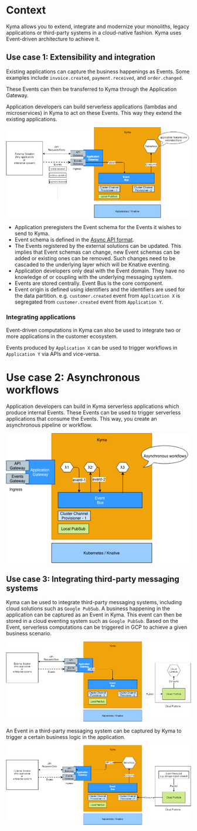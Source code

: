 # Context

Kyma allows you to extend, integrate and modernize your monoliths, legacy applications or third-party systems in a cloud-native fashion. Kyma uses Event-driven architecture to achieve it.

## Use case 1: Extensibility and integration
Existing applications can capture the business happenings as Events. Some examples include `invoice.created`, `payment.received`, and `order.changed`.

These Events can then be transferred to Kyma through the Application Gateway.

Application developers can build serverless applications (lambdas and microservices) in Kyma to act on these Events. This way they extend the existing applications.

![](assets/extend-application.png)

* Application preregisters the Event schema for the Events it wishes to send to Kyma.
* Event schema is defined in the [Async API format](https://github.com/asyncapi/asyncapi).
* The Events registered by the external solutions can be updated. This implies that Event schemas can change, new Event schemas can be added or existing ones can be removed. Such changes need to be cascaded to the underlying layer which will be Knative eventing.
* Application developers only deal with the Event domain. They have no knowledge of or coupling with the underlying messaging system.
* Events are stored centrally. Event Bus is the core component.
* Event origin is defined using identifiers and the identifiers are used for the data partition. e.g. `customer.created` event from `Application X` is segregated from `customer.created` event from `Application Y`.

### Integrating applications

Event-driven computations in Kyma can also be used to integrate two or more applications in the customer ecosystem.

Events produced by `Application X` can be used to trigger workflows in `Application Y` via APIs and vice-versa.

# Use case 2: Asynchronous workflows
Application developers can build in Kyma serverless applications which produce internal Events. These Events can be used to trigger serverless applications that consume the Events. This way, you create an asynchronous pipeline or workflow.

![](assets/asynchronous-workflows.png)

## Use case 3: Integrating third-party messaging systems
Kyma can be used to integrate third-party messaging systems, including cloud solutions such as `Google PubSub`. A business happening in the application can be captured as an Event in Kyma. This event can then be stored in a cloud eventing system such as `Google PubSub`. Based on the Event, serverless computations can be triggered in GCP to achieve a given business scenario.

![](assets/integrate-3rd-party-publish.png)

An Event in a third-party messaging system can be captured by Kyma to trigger a certain business logic in the application.

![](assets/integrate-3rd-party-consume.png)
